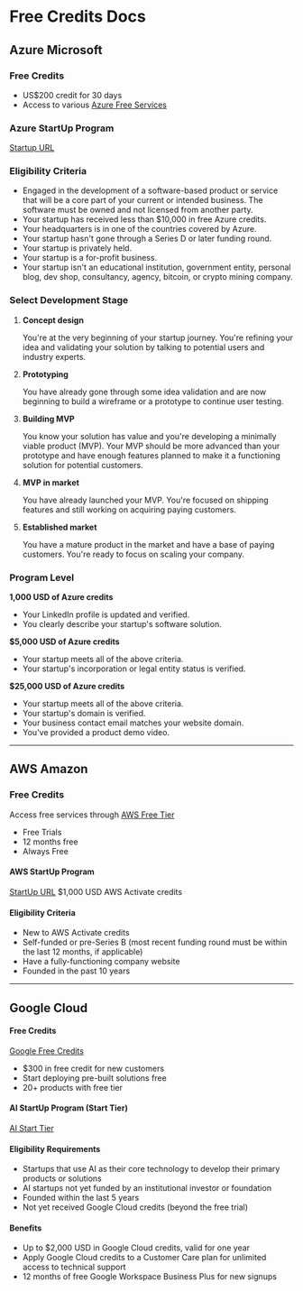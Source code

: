 # Free Credits Docs

## Azure Microsoft

### Free Credits

- US$200 credit for 30 days
- Access to various [Azure Free Services](https://azure.microsoft.com/en-us/free/search/?ef_id=_k_CjwKCAjw6c63BhAiEiwAF0EH1K1DfzQd9X5AtxLrBtBe3voO0ZwHVOXZJ1hPx_zwICITcge-SGN6KhoC7UwQAvD_BwE_k_&OCID=AIDcmm8ge9eggm_SEM__k_CjwKCAjw6c63BhAiEiwAF0EH1K1DfzQd9X5AtxLrBtBe3voO0ZwHVOXZJ1hPx_zwICITcge-SGN6KhoC7UwQAvD_BwE_k_&gad_source=1&gclid=CjwKCAjw6c63BhAiEiwAF0EH1K1DfzQd9X5AtxLrBtBe3voO0ZwHVOXZJ1hPx_zwICITcge-SGN6KhoC7UwQAvD_BwE#all-free-services)

### Azure StartUp Program

[Startup URL](https://www.microsoft.com/en-us/startups)

### Eligibility Criteria
- Engaged in the development of a software-based product or service that will be a core part of your current or intended business. The software must be owned and not licensed from another party.
- Your startup has received less than $10,000 in free Azure credits.
- Your headquarters is in one of the countries covered by Azure.
- Your startup hasn't gone through a Series D or later funding round.
- Your startup is privately held.
- Your startup is a for-profit business.
- Your startup isn't an educational institution, government entity, personal blog, dev shop, consultancy, agency, bitcoin, or crypto mining company.

### Select Development Stage

1. **Concept design**

    You're at the very beginning of your startup journey. You're refining your idea and validating your solution by talking to potential users and industry experts.

2. **Prototyping**

    You have already gone through some idea validation and are now beginning to build a wireframe or a prototype to continue user testing.

3. **Building MVP**

    You know your solution has value and you're developing a minimally viable product (MVP). Your MVP should be more advanced than your prototype and have enough features planned to make it a functioning solution for potential customers.

4. **MVP in market**

    You have already launched your MVP. You're focused on shipping features and still working on acquiring paying customers.

5. **Established market**

    You have a mature product in the market and have a base of paying customers. You're ready to focus on scaling your company.

### Program Level

**1,000 USD of Azure credits**

- Your LinkedIn profile is updated and verified.
- You clearly describe your startup's software solution.

**$5,000 USD of Azure credits**

- Your startup meets all of the above criteria.
- Your startup's incorporation or legal entity status is verified.

**$25,000 USD of Azure credits**

- Your startup meets all of the above criteria.
- Your startup's domain is verified.
- Your business contact email matches your website domain.
- You've provided a product demo video.

---
## AWS Amazon

### Free Credits

Access free services through [AWS Free Tier](https://aws.amazon.com/free/?all-free-tier.sort-by=item.additionalFields.SortRank&all-free-tier.sort-order=asc&awsf.Free%20Tier%20Types=*all&awsf.Free%20Tier%20Categories=*all)
- Free Trials
- 12 months free
- Always Free

#### AWS StartUp Program

[StartUp URL](https://aws.amazon.com/startups/credits) $1,000 USD AWS Activate credits

#### Eligibility Criteria

- New to AWS Activate credits
- Self-funded or pre-Series B (most recent funding round must be within the last 12 months, if applicable)
- Have a fully-functioning company website
- Founded in the past 10 years

---
## Google Cloud

#### Free Credits

[Google Free Credits](https://cloud.google.com/free/?utm_source=google&utm_medium=cpc&utm_campaign=japac-PK-all-en-dr-BKWS-all-cloud-trial-PHR-dr-1605216&utm_content=text-ad-none-none-DEV_c-CRE_617803442635-ADGP_Hybrid+%7C+BKWS+-+BRO+%7C+Txt+-GCP-General-google+cloud+platform-free-KWID_43700076156351164-kwd-1720635586699&userloc_1011082-network_g&utm_term=KW_google%20cloud%20platform%20%24300%20free%20trial&gad_source=1&gclid=CjwKCAjw6c63BhAiEiwAF0EH1JmMaiXPu1leQqgRUylJn-MBnu_HpelFvtQLCi4kPjq5NSqbr6zWghoClhcQAvD_BwE&gclsrc=aw.ds)
- $300 in free credit for new customers
- Start deploying pre-built solutions free
- 20+ products with free tier

#### AI StartUp Program (Start Tier)

[AI Start Tier](https://cloud.google.com/startup/ai)

#### Eligibility Requirements
- Startups that use AI as their core technology to develop their primary products or solutions
- AI startups not yet funded by an institutional investor or foundation
- Founded within the last 5 years
- Not yet received Google Cloud credits (beyond the free trial)

#### Benefits
- Up to $2,000 USD in Google Cloud credits, valid for one year
- Apply Google Cloud credits to a Customer Care plan for unlimited access to technical support
- 12 months of free Google Workspace Business Plus for new signups
